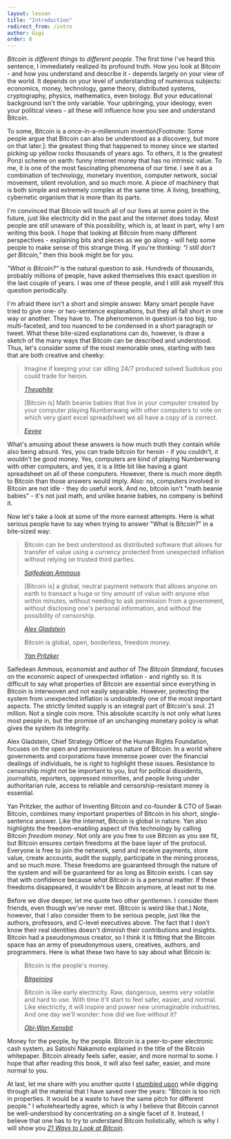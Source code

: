 ```yaml
---
layout: lesson
title: "Introduction"
redirect_from: /intro
author: Gigi
order: 0
---
```


*Bitcoin is different things to different people.* The first time I\'ve
heard this sentence, I immediately realized its profound truth. How you
look at Bitcoin - and how you understand and describe it - depends
largely on your view of the world. It depends on your level of
understanding of numerous subjects: economics, money, technology, game
theory, distributed systems, cryptography, physics, mathematics, even
biology. But your educational background isn\'t the only variable. Your
upbringing, your ideology, even your political views - all these will
influence how you see and understand Bitcoin.

To some, Bitcoin is a once-in-a-millennium invention\[Footnote: Some
people argue that Bitcoin can also be understood as a discovery, but
more on that later.\]: the greatest thing that happened to money since
we started picking up yellow rocks thousands of years ago. To others, it
is the greatest Ponzi scheme on earth: funny internet money that has no
intrinsic value. To me, it is one of the most fascinating phenomena of
our time. I see it as a combination of technology, monetary invention,
computer network, social movement, silent revolution, and so much more.
A piece of machinery that is both simple and extremely complex at the
same time. A living, breathing, cybernetic organism that is more than
its parts. 

I\'m convinced that Bitcoin will touch all of our lives at some point in
the future, just like electricity did in the past and the internet does
today. Most people are still unaware of this possibility, which is, at
least in part, why I am writing this book. I hope that looking at
Bitcoin from many different perspectives - explaining bits and pieces as
we go along - will help some people to make sense of this strange thing.
If you\'re thinking: *\"I still don\'t get Bitcoin,\"* then this book
might be for you.

*\"What is Bitcoin?\"* is the natural question to ask. Hundreds of
thousands, probably millions of people, have asked themselves this exact
question in the last couple of years. I was one of these people, and I
still ask myself this question periodically.

I\'m afraid there isn\'t a short and simple answer. Many smart people
have tried to give one- or two-sentence explanations, but they all fall
short in one way or another. They have to. The phenomenon in question is
too big, too multi-faceted, and too nuanced to be condensed in a short
paragraph or tweet. What these bite-sized explanations can do, however,
is draw a sketch of the many ways that Bitcoin can be described and
understood. Thus, let\'s consider some of the most memorable ones,
starting with two that are both creative and cheeky:

> Imagine if keeping your car idling 24/7 produced solved Sudokus you
> could trade for heroin.
>
> <cite>[Theophite]</cite>

> \[Bitcoin is\] Math beanie babies that live in your computer created
> by your computer playing Numberwang with other computers to vote on
> which very giant excel spreadsheet we all have a copy of is correct.
>
> <cite>[Eevee]</cite>

What\'s amusing about these answers is how much truth they contain while
also being absurd. Yes, you can trade bitcoin for heroin - if you
couldn\'t, it wouldn\'t be good money. Yes, computers are kind of
playing Numberwang with other computers, and yes, it is a little bit
like having a giant spreadsheet on all of these computers. However,
there is much more depth to Bitcoin than those answers would imply.
Also: no, computers involved in Bitcoin are not idle - they do useful
work. And no, bitcoin isn\'t \"math beanie babies\" - it\'s not just
math, and unlike beanie babies, no company is behind it.

Now let\'s take a look at some of the more earnest attempts. Here is
what serious people have to say when trying to answer \"What is
Bitcoin?\" in a bite-sized way:

> Bitcoin can be best understood as distributed software that allows for
> transfer of value using a currency protected from unexpected inflation
> without relying on trusted third parties.
>
> <cite>[Saifedean Ammous]</cite>

> \[Bitcoin is\] a global, neutral payment network that allows anyone on
> earth to transact a huge or tiny amount of value with anyone else within
> minutes, without needing to ask permission from a government, without
> disclosing one\'s personal information, and without the possibility of
> censorship.
>
> <cite>[Alex Gladstein]</cite>

> Bitcoin is global, open, borderless, freedom money.
>
> <cite>[Yan Pritzker]</cite>

Saifedean Ammous, economist and author of *The Bitcoin Standard*,
focuses on the economic aspect of unexpected inflation - and rightly so.
It is difficult to say what properties of Bitcoin are essential since
everything in Bitcoin is interwoven and not easily separable. However,
protecting the system from unexpected inflation is undoubtedly one of
the most important aspects. The strictly limited supply is an integral
part of Bitcoin\'s soul. 21 million. Not a single coin more. This
absolute scarcity is not only what lures most people in, but the promise
of an unchanging monetary policy is what gives the system its integrity.

Alex Gladstein, Chief Strategy Officer of the Human Rights Foundation,
focuses on the open and permissionless nature of Bitcoin. In a world
where governments and corporations have immense power over the financial
dealings of individuals, he is right to highlight these issues.
Resistance to censorship might not be important to you, but for
political dissidents, journalists, reporters, oppressed minorities, and
people living under authoritarian rule, access to reliable and
censorship-resistant money is essential. 

Yan Pritzker, the author of Inventing Bitcoin and co-founder & CTO of
Swan Bitcoin, combines many important properties of Bitcoin in his
short, single-sentence answer. Like the internet, Bitcoin is global in
nature. Yan also highlights the freedom-enabling aspect of this
technology by calling Bitcoin *freedom money*. Not only are you free to
use Bitcoin as you see fit, but Bitcoin ensures certain freedoms at the
base layer of the protocol. Everyone is free to join the network, send
and receive payments, store value, create accounts, audit the supply,
participate in the mining process, and so much more. These freedoms are
guaranteed through the nature of the system and will be guaranteed for
as long as Bitcoin exists. I can say that with confidence because w*hat
Bitcoin is* is a personal matter. If these freedoms disappeared, it
wouldn\'t be Bitcoin anymore, at least not to me.

Before we dive deeper, let me quote two other gentlemen. I consider them
friends, even though we\'ve never met. (Bitcoin is weird like that.)
Note, however, that I also consider them to be serious people, just like
the authors, professors, and C-level executives above. The fact that I
don\'t know their real identities doesn\'t diminish their contributions
and insights. Bitcoin had a pseudonymous creator, so I think it is
fitting that the Bitcoin space has an army of pseudonymous users,
creatives, authors, and programmers. Here is what these two have to say
about what Bitcoin is:

> Bitcoin is the people\'s money.
>
> <cite>[Bitgeiniog]</cite>

> Bitcoin is like early electricity. Raw, dangerous, seems very volatile
> and hard to use. With time it\'ll start to feel safer, easier, and
> normal. Like electricity, it will inspire and power new unimaginable
> industries. And one day we\'ll wonder: how did we live without it?
>
> <cite>[Obi-Wan Kenobit]</cite>

Money for the people, by the people. Bitcoin is a peer-to-peer
electronic cash system, as Satoshi Nakamoto explained in the title of
the Bitcoin whitepaper. Bitcoin already feels safer, easier, and more
normal to some. I hope that after reading this book, it will also feel
safer, easier, and more normal to you.

At last, let me share with you another quote I [stumbled upon] while
digging through all the material that I have saved over the years:
\"Bitcoin is too rich in properties. It would be a waste to have the
same pitch for different people.\" I wholeheartedly agree, which is why
I believe that Bitcoin cannot be well-understood by concentrating on a
single facet of it. Instead, I believe that one has to try to understand
Bitcoin holistically, which is why I will show you *[21 Ways to Look at
Bitcoin][21ways]*.

[Theophite]: https://archive.is/bh9yA
[Eevee]: https://archive.is/xNuVR
[Saifedean Ammous]: https://amzn.to/2TLl5RP
[Alex Gladstein]: https://archive.is/uFvTM
[Yan Pritzker]: https://archive.is/n6OLg
[Bitgeiniog]: https://archive.is/ecmnK
[Obi-Wan Kenobit]: https://archive.is/9IZgC


[stumbled upon]: https://archive.is/PiXUJ
[21ways]: https://21-ways.com
